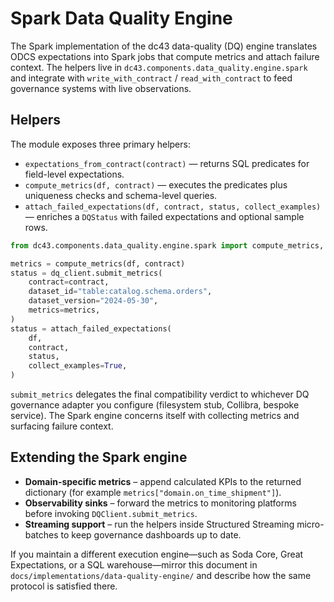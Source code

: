 # Spark Data Quality Engine

The Spark implementation of the dc43 data-quality (DQ) engine translates
ODCS expectations into Spark jobs that compute metrics and attach failure
context. The helpers live in `dc43.components.data_quality.engine.spark` and integrate with
`write_with_contract` / `read_with_contract` to feed governance systems
with live observations.

## Helpers

The module exposes three primary helpers:

* `expectations_from_contract(contract)` — returns SQL predicates for
  field-level expectations.
* `compute_metrics(df, contract)` — executes the predicates plus
  uniqueness checks and schema-level queries.
* `attach_failed_expectations(df, contract, status, collect_examples)` —
  enriches a `DQStatus` with failed expectations and optional sample
  rows.

```python
from dc43.components.data_quality.engine.spark import compute_metrics, attach_failed_expectations

metrics = compute_metrics(df, contract)
status = dq_client.submit_metrics(
    contract=contract,
    dataset_id="table:catalog.schema.orders",
    dataset_version="2024-05-30",
    metrics=metrics,
)
status = attach_failed_expectations(
    df,
    contract,
    status,
    collect_examples=True,
)
```

`submit_metrics` delegates the final compatibility verdict to whichever DQ
governance adapter you configure (filesystem stub, Collibra, bespoke service).
The Spark engine concerns itself with collecting metrics and surfacing failure
context.

## Extending the Spark engine

* **Domain-specific metrics** – append calculated KPIs to the returned
  dictionary (for example `metrics["domain.on_time_shipment"]`).
* **Observability sinks** – forward the metrics to monitoring platforms
  before invoking `DQClient.submit_metrics`.
* **Streaming support** – run the helpers inside Structured Streaming
  micro-batches to keep governance dashboards up to date.

If you maintain a different execution engine—such as Soda Core, Great
Expectations, or a SQL warehouse—mirror this document in
`docs/implementations/data-quality-engine/` and describe how the same
protocol is satisfied there.
